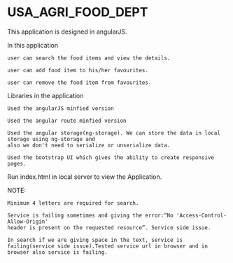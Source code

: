 # USA_AGRI_FOOD_DEPT

This application is designed in angularJS.

In this application
    
    user can search the food items and view the details.
    
    user can add food item to his/her favourites.
    
    user can remove the food item from favourites.

Libraries in the application

    Used the angularJS minfied version
    
    Used the angular route minfied version

    Used the angular storage(ng-storage). We can store the data in local storage using ng-storage and 
    also we don't need to serialize or unserialize data.

    Used the bootstrap UI which gives the ability to create responsive pages.



Run index.html in local server to view the Application.


NOTE:

    Minimum 4 letters are required for search.

    Service is failing sometimes and giving the error:“No 'Access-Control-Allow-Origin'
    header is present on the requested resource”. Service side issue.
    
    In search if we are giving space in the text, service is failing(service side issue).Tested service url in browser and in      browser also service is failing.
    
    

        
